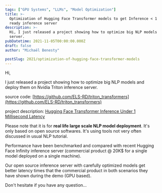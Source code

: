 ```yaml
---
tags: ["GPU Systems", "LLMs", "Model Optimization"]
title: >-
  Optimization of Hugging Face Transformer models to get Inference < 1 Millisecond Latency + deployment on production
  ready inference server
description: >-
  Hi, I just released a project showing how to optimize big NLP models and deploy them on Nvidia Triton inference
  server.
pubDatetime: 2021-11-05T00:00:00.000Z
draft: false
author: "Michaël Benesty"

postSlug: 2021/optimization-of-hugging-face-transformer-models
---
```



Hi,

I just released a project showing how to optimize big NLP models and deploy them on Nvidia Triton inference server.

<!-- more -->

source code: [https://github.com/ELS-RD/triton_transformers](https://github.com/ELS-RD/triton_transformers)

project
description: [Hugging Face Transformer Inference Under 1 Millisecond Latency](../hugging-face-transformer-inference-under-1-millisecond-latency/index.md)

Please note that it is for **real life large scale NLP model deployment**. It's only based on open source softwares.
It's using tools not very often discussed in usual NLP tutorial.

Performance have been benchmarked and compared with recent Hugging Face Infinity inference server (commercial product @
20K$ for a single model deployed on a single machine).

Our open source inference server with carefully optimized models get better latency times that the commercial product in
both scenarios they have shown during the demo (GPU based).

Don't hesitate if you have any question...